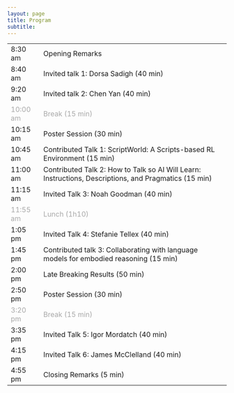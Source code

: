 ```yaml
---
layout: page
title: Program
subtitle: 
---
```


<div class='program-table' style='font-size: 10pt; width:100%;'>

<table>
  <tr>
    <td>8:30 am</td>
    <td>Opening Remarks</td>
  </tr>
  <tr>
    <td>8:40 am</td>
    <td>Invited talk 1: Dorsa Sadigh (40 min)</td>
  </tr>
  <tr>
    <td>9:20 am</td>
    <td>Invited talk 2: Chen Yan (40 min)</td>
  </tr>
  <tr style='color:darkgray;'>
    <td>10:00 am</td>
    <td>Break (15 min)</td>
  </tr>
  <tr>
    <td>10:15 am</td>
    <td>Poster Session (30 min)</td>
  </tr>
  <tr>
    <td>10:45 am</td>
    <td>Contributed Talk 1: ScriptWorld: A Scripts-based RL Environment (15 min)</td>
  </tr>
    <tr>
    <td>11:00 am</td>
    <td>Contributed Talk 2: How to Talk so AI Will Learn: Instructions, Descriptions, and Pragmatics (15 min)</td>
  </tr>
  <tr>
    <td>11:15 am</td>
    <td>Invited Talk 3: Noah Goodman (40 min)</td>
  </tr>
  <tr style='color:darkgray;'>
    <td>11:55 am</td>
    <td>Lunch (1h10)</td>
  </tr>
   <tr>
    <td>1:05 pm </td>
    <td>Invited Talk 4: Stefanie Tellex (40 min)</td>
  </tr>
  <tr>
    <td>1:45 pm</td>
    <td>Contributed talk 3: Collaborating with language models for embodied reasoning (15 min)</td>
  </tr>
  <tr>
    <td>2:00 pm</td>
    <td>Late Breaking Results (50 min)</td>
  </tr>
  <tr>
    <td>2:50 pm</td>
    <td>Poster Session (30 min)</td>
  </tr>
  <tr style="color:darkgray;">
    <td>3:20 pm</td>
    <td>Break (15 min)</td>
  </tr>
  <tr>
    <td>3:35 pm</td>
    <td>Invited Talk 5: Igor Mordatch (40 min)</td>
  </tr>
  <tr>
    <td>4:15 pm</td>
    <td> Invited Talk 6: James McClelland (40 min)</td>
  </tr>
  <tr>
    <td>4:55 pm</td>
    <td>Closing Remarks (5 min)</td>
  </tr>

</table>

</div>


